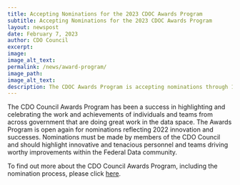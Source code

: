 ```yaml
---
title: Accepting Nominations for the 2023 CDOC Awards Program
subtitle: Accepting Nominations for the 2023 CDOC Awards Program
layout: newspost
date: February 7, 2023
author: CDO Council
excerpt: 
image: 
image_alt_text: 
permalink: /news/award-program/
image_path: 
image_alt_text: 
description: The CDOC Awards Program is accepting nominations through 1 March 2023!<br>
---
```


The CDO Council Awards Program has been a success in highlighting and celebrating the work and achievements of individuals and teams from across government that are doing great work in the data space. The Awards Program is open again for nominations reflecting 2022 innovation and successes. Nominations must be made by members of the CDO Council and should highlight innovative and tenacious personnel and teams driving worthy improvements within the Federal Data community. 

To find out more about the CDO Council Awards Program, including the nomination process, please click [here]({{site.baseurl}}/awards-program/).


